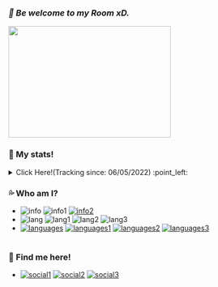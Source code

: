 ### **_🌊 Be welcome to my Room xD._**

<img align="center" src="https://i.imgur.com/E3aBiPa.gif" width="320" height="220">
  
### **🐳 My stats!**
</details>
  <details>
   <summary>Click Here!(Tracking since: 06/05/2022) :point_left:</summary>

   [![pingu014's GitHub stats](https://readme-github-stats-flame.vercel.app/api?username=controlado&card_width=495&hide_title=false&show_icons=true&count_private=true&include_all_commits=true&theme=github_dark&custom_title=pingu014's%20Github%20stats!%20)](https://github.com/pingu014)
  
   [![m6sser's wakatime](https://github-readme-stats.vercel.app/api/wakatime?username=89c5e1c8-9e67-43ef-bd0e-3ff9a4fde5e2&langs_count=6&range=all_time&theme=github_dark&custom_title=My%20Wakatime%20stats!%20:p%20)](https://github.com/m6sser)
  
   [![m6sser's streak](https://github-readme-streak-stats.herokuapp.com/?user=controlado&theme=github-dark-blue&date_format=n%2Fj%5B%2FY%5D&background=FFFFFFstroke=4F94EF&currStreakLabel=4F94EF&currStreakNum=505963&sideNums=4F94EF&sideLabels=4F94EF&border=DDDBDB&hide_dates=true)](https://github.com/m6sser) 
  </details>


### **💦 Who am I?**
- ![info](https://img.shields.io/static/v1?logo=ReverbNation&label=&message=Felipe%20Messer%20&labelColor=4f94ef&color=white&logoColor=white&style=flat)
  ![info1](https://img.shields.io/static/v1?logo=Google%20Maps&label=&message=Brazil&color=white&logoColor=white&style=flat&labelColor=4f94ef)
  [![info2](https://img.shields.io/static/v1?logo=Southwest%20Airlines&label=&message=Single&color=white&logoColor=white&style=flat&labelColor=4f94ef)](https://imgur.com/gallery/2cNfedV)
- ![lang](https://img.shields.io/static/v1?logo=Google%20Translate&label=&message=Idioms&color=white&logoColor=white&style=flat&labelColor=4f94ef)
  ![lang1](https://img.shields.io/static/v1?label=&message=Portuguese&color=white&logoColor=white&style=flat)
  ![lang2](https://img.shields.io/static/v1?label=&message=English&color=white&logoColor=white&style=flat)
  ![lang3](https://img.shields.io/static/v1?label=&message=Spanish&color=white&logoColor=white&style=flat)
- [![languages](https://img.shields.io/static/v1?logo=Python&label=&message=Python&color=white&logoColor=white&style=flat&labelColor=4f94ef)](https://www.python.org)
  [![languages1](https://img.shields.io/static/v1?logo=Kali%20Linux&label=&message=Kali%20Linux&color=white&logoColor=white&style=flat&labelColor=4f94ef)](https://www.kali.org)
  [![languages2](https://img.shields.io/static/v1?logo=Windows%2011&label=&message=Windows%2011&color=white&logoColor=white&style=flat&labelColor=4f94ef)](https://www.microsoft.com/pt-br/software-download/windows11)
  [![languages3](https://img.shields.io/static/v1?logo=visualstudiocode&label=&message=VSC&color=white&logoColor=white&style=flat&labelColor=4f94ef)](https://code.visualstudio.com/)

#

### **🐧 Find me here!**
- [![social1](https://img.shields.io/static/v1?logo=instagram&link=https://instagram.com/fmesser11&label=&message=fmesser11&color=white&logoColor=white&style=flat&labelColor=4f94ef)](https://instagram.com/fmesser11)
  [![social2](https://img.shields.io/static/v1?logo=GitHub&link=https://github.com/pingu014&label=&message=pingu014&color=white&logoColor=white&style=flat&labelColor=4f94ef)](https://github.com/pingu014)
  [![social3](https://img.shields.io/static/v1?logo=Discord&link=http://discordapp.com/users/pingu014&label=&message=pingu014&color=white&logoColor=white&style=flat&labelColor=4f94ef)](http://discordapp.com/users/pingu014)

#
